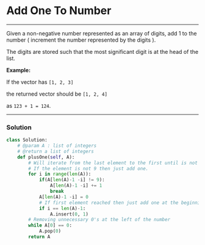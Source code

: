 # Add One To Number
____

Given a non-negative number represented as an array of digits, add 1 to the number ( increment the number represented by the digits ).

The digits are stored such that the most significant digit is at the head of the list.

**Example:**

If the vector has ``[1, 2, 3]``

the returned vector should be ``[1, 2, 4]``

as `123 + 1 = 124`.

---

### **Solution**
```python
class Solution:
    # @param A : list of integers
    # @return a list of integers
    def plusOne(self, A):
        # Will iterate from the last element to the first until is not a 9
        # If the element is not 9 then just add one.
        for i in range(len(A)):
            if(A[len(A)-1 -i] != 9):
                A[len(A)-1 -i] += 1
                break
            A[len(A)-1 -i] = 0
            # If first element reached then just add one at the beginning
            if i == len(A)-1:
                A.insert(0, 1)
        # Removing unnecessary 0's at the left of the number
        while A[0] == 0:
            A.pop(0)
        return A

```
